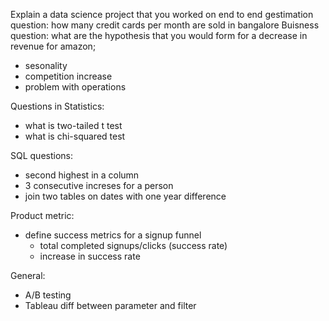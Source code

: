 Explain a data science project that you worked on end to end
gestimation question: how many credit cards per month are sold in bangalore
Buisness question: what are the hypothesis that you would form for a decrease in revenue for amazon;
   -  sesonality 
   -  competition increase 
   -  problem with operations

Questions in Statistics:
  - what is two-tailed t test
  - what is chi-squared test

SQL questions:
  - second highest in a column
  - 3 consecutive increses for a person
  - join two tables on dates with one year difference

Product metric:
  - define success metrics for a signup funnel
      - total completed signups/clicks (success rate)
      - increase in success rate

General:
   - A/B testing
   - Tableau diff between parameter and filter
